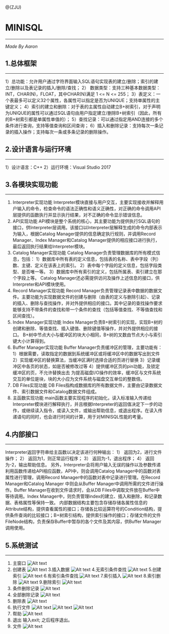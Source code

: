 @(ZJU)
# MINISQL 

---
*Made By Aaron*    

## 1.总体框架

----
1）总功能：允许用户通过字符界面输入SQL语句实现表的建立/删除；索引的建立/删除以及表记录的插入/删除/查找； 
2） 数据类型：支持三种基本数据类型：INT，CHAR(N)，FLOAT，其中CHAR(N)满足 1 <= N <= 255； 
3）表定义：一个表最多可以定义32个属性，各属性可以指定是否为UNIQUE；支持单属性的主键定义； 
4）索引的建立和删除：对于表的主属性自动建立B+树索引，对于声明为UNIQUE的属性可以通过SQL语句由用户指定建立/删除B+树索引（因此，所有的B+树索引都是单属性单值的）； 
5）查找记录：可以通过指定用AND连接的多个条件进行查询，支持等值查询和区间查询； 
6）插入和删除记录：支持每次一条记录的插入操作；支持每次一条或多条记录的删除操作。

## 2.设计语言与运行环境

---
1）设计语言：C++
2）运行环境：Visual Studio 2017
 
## 3.各模块实现功能

---
1. Interpreter实现功能
   Interpreter模块直接与用户交互，主要实现接收并解释用户输入的命令，检查命令的语法正确性和语义正确性，对正确的命令调用API层提供的函数执行并显示执行结果，对不正确的命令显示错误信息。
2. API实现功能
   API模块是整个系统的核心，其主要功能为提供执行SQL语句的接口，供Interpreter层调用。该接口以Interpreter层解释生成的命令内部表示为输入，根据Catalog Manager提供的信息确定执行规则，并调用Record Manager、Index Manager和Catalog Manager提供的相应接口进行执行，最后返回执行结果给Interpreter模块。
3. Catalog Manager实现功能
   Catalog Manager负责管理数据库的所有模式信息，包括：
   1）数据库中所有表的定义信息，包括表的名称、表中字段（列）数、主键、定义在该表上的索引。
   2）表中每个字段的定义信息，包括字段类型、是否唯一等。
   3）数据库中所有索引的定义，包括所属表、索引建立在那个字段上等。
   Catalog Manager还必需提供访问及操作上述信息的接口，供Interpreter和API模块使用。
4. Record Manager实现功能
   Record Manager负责管理记录表中数据的数据文件。主要功能为实现数据文件的创建与删除（由表的定义与删除引起）、记录的插入、删除与查找操作，并对外提供相应的接口。其中记录的查找操作要求能够支持不带条件的查找和带一个条件的查找（包括等值查找、不等值查找和区间查找）。
5. Index Manager实现功能
   Index Manager负责B+树索引的实现，实现B+树的创建和删除、等值查找、插入键值、删除键值等操作，并对外提供相应的接口。
   B+树中节点大小与缓冲区的块大小相同，B+树的叉数由节点大小与索引键大小计算得到。
6. Buffer Manager实现功能
   Buffer Manager负责缓冲区的管理，主要功能有：
   1）根据需要，读取指定的数据到系统缓冲区或将缓冲区中的数据写出到文件
   2）实现缓冲区的替换算法，当缓冲区满时选择合适的页进行替换
   3）记录缓冲区中各页的状态，如是否被修改过等
   4）提供缓冲区页的pin功能，及锁定缓冲区的页，不允许替换出去
   为提高磁盘I/O操作的效率，缓冲区与文件系统交互的单位是块，块的大小应为文件系统与磁盘交互单位的整数倍。
7. DB Files实现功能 
   DB Files指构成数据库的所有数据文件，主要由记录数据文件、索引数据文件和Catalog数据文件组成。
8. 主函数实现功能
   main函数主要实现程序的初始化，读入标准输入传递给Interpreter模块进行解释执行，并且根据Interpreter的返回值决定下一步的动作，或继续读入指令，或读入文件，或输出帮助信息，或退出程序。在读入传递语句的同时，也会进行时间的计算，用于对MINISQL性能的考量。

## 4.内部接口

---
Interpreter返回字符串给主函数以决定该进行何种输出：
1）	返回为2，进行文件操作；
2）	返回为1，则正常运行程序；
3）	返回为-1，退出程序；
4）	返回为-2，输出帮助信息。
另外，Interpreter会将用户输入无误的操作以及参数传递利用函数传递给API相应函数，API中，则会调用Catalog Manager中的函数对表属性进行管理，调用Record Manager中的函数对表中记录进行管理。在Record Manager和Catalog Manager 中则会从Buffer Manager中调用所需的文件进行操作。Buffer Manager在收到文件请求时，会从DB Files中调取文件放在Buffer中等待调用。Index Manager中，则负责管理index的建立、插入和删除，和记录数据、表格属性等保持一致。
内部数据结构主要包含存储存储各属性信息的Attribute结构，提供查看属性的接口；存储各比较运算符号的Condition结构，提供条件查询的比较接口；B+树索引结构，提供索引操作的接口；存储文件的文件FileNode结构，负责保存Buffer中暂存的各个文件及其内容，供Buffer Manager调用使用。

## 5.系统测试

---
1. 主窗口
   ![Alt text](./md_image/1532271297843.png)
2. 创建表
    ![Alt text](./md_image/1532271314903.png)
   3.插入数据
    ![Alt text](./md_image/1532271322457.png)
   4.无索引条件查找
    ![Alt text](./md_image/1532271330192.png)
   5.创建索引
   ![Alt text](./md_image/1532271337470.png)
   6.有索引条件查找
    ![Alt text](./md_image/1532271344744.png)
   7.索引插入
    ![Alt text](./md_image/1532271351910.png)
   8.索引删除
    ![Alt text](./md_image/1532271357777.png)
   9.删除索引
    ![Alt text](./md_image/1532271364878.png)
3. 条件删除记录
    ![Alt text](./md_image/1532271372962.png)
4. 全部删除记录
    ![Alt text](./md_image/1532271379718.png)
5. 删除表
   ![Alt text](./md_image/1532271386131.png)
6. 执行文件 
    ![Alt text](./md_image/1532271393744.png)
   ![Alt text](./md_image/1532271399407.png)
   ![Alt text](./md_image/1532271412238.png)
7. 帮助
    ![Alt text](./md_image/1532271419707.png)
8. 退出
   输入exit; 之后程序退出。
9. 文件
    ![Alt text](./md_image/1532271426981.png)
